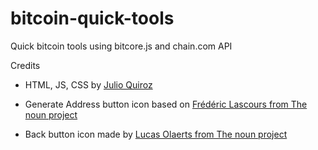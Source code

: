# bitcoin-quick-tools
Quick bitcoin tools using bitcore.js and chain.com API


Credits
* HTML, JS, CSS by [Julio Quiroz](http://github.com/chulini)

* Generate Address button icon based on [Frédéric Lascours from The noun project](http://thenounproject.com/term/box/11653)

* Back button icon made by [Lucas Olaerts from The noun project](http://thenounproject.com/term/back/26915/)